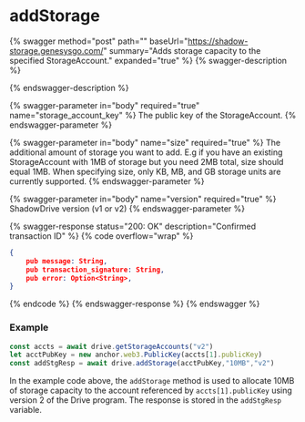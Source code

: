 # addStorage

{% swagger method="post" path="" baseUrl="https://shadow-storage.genesysgo.com/" summary="Adds storage capacity to the specified StorageAccount." expanded="true" %}
{% swagger-description %}

{% endswagger-description %}

{% swagger-parameter in="body" required="true" name="storage_account_key" %}
The public key of the StorageAccount.
{% endswagger-parameter %}

{% swagger-parameter in="body" name="size" required="true" %}
The additional amount of storage you want to add. E.g if you have an existing StorageAccount with 1MB of storage but you need 2MB total, size should equal 1MB. When specifying size, only KB, MB, and GB storage units are currently supported.
{% endswagger-parameter %}

{% swagger-parameter in="body" name="version" required="true" %}
ShadowDrive version (v1 or v2)
{% endswagger-parameter %}

{% swagger-response status="200: OK" description="Confirmed transaction ID" %}
{% code overflow="wrap" %}
```json
{
    pub message: String,
    pub transaction_signature: String,
    pub error: Option<String>,
}
```
{% endcode %}
{% endswagger-response %}
{% endswagger %}

### Example

```javascript
const accts = await drive.getStorageAccounts("v2")
let acctPubKey = new anchor.web3.PublicKey(accts[1].publicKey)
const addStgResp = await drive.addStorage(acctPubKey,"10MB","v2")
```

In the example code above, the `addStorage` method is used to allocate 10MB of storage capacity to the account referenced by `accts[1].publicKey` using version 2 of the Drive program. The response is stored in the `addStgResp` variable.
